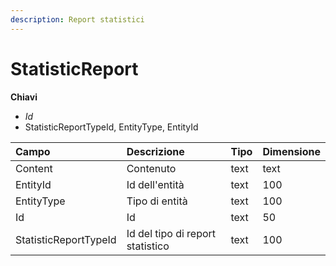 ```yaml
---
description: Report statistici
---
```


# StatisticReport

**Chiavi**

* _Id_
* StatisticReportTypeId, EntityType, EntityId

| Campo | Descrizione | Tipo | Dimensione |
| :--- | :--- | :--- | :--- |
| Content | Contenuto | text | text |
| EntityId | Id dell'entità | text | 100 |
| EntityType | Tipo di entità | text | 100 |
| Id | Id | text | 50 |
| StatisticReportTypeId | Id del tipo di report statistico | text | 100 |

